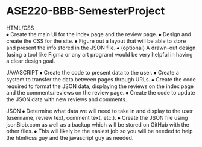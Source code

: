 # ASE220-BBB-SemesterProject

HTML/CSS<br />
⦁ Create the main UI for the index page and the review page.
⦁ Design and create the CSS for the site.
⦁ Figure out a layout that will be able to store and present the info stored in the JSON file.
⦁ (optional) A drawn-out design (using a tool like Figma or any art program) would be very helpful in having a clear design goal.

JAVASCRIPT
⦁ Create the code to present data to the user.
⦁ Create a system to transfer the data between pages through URLs.
⦁ Create the code required to format the JSON data, displaying the reviews on the index page and the comments/reviews on the review page.
⦁ Create the code to update the JSON data with new reviews and comments.

JSON
⦁ Determine what data we will need to take in and display to the user (username, review text, comment text, etc.).
⦁ Create the JSON file using jsonBlob.com as well as a backup which will be stored on GitHub with the other files.
⦁ This will likely be the easiest job so you will be needed to help the html/css guy and the javascript guy as needed.
